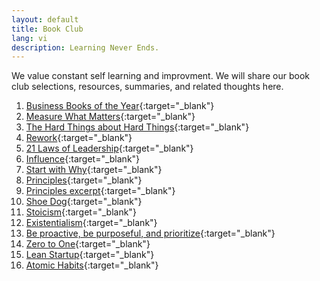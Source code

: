 ```yaml
---
layout: default
title: Book Club
lang: vi
description: Learning Never Ends.
---
```


We value constant self learning and improvment. We will share our book club selections, resources, summaries, and related thoughts here.

1. [Business Books of the Year](https://en.wikipedia.org/wiki/Financial_Times_and_McKinsey_Business_Book_of_the_Year_Award){:target="_blank"}
1. [Measure What Matters](https://medium.com/@wadelahring/book-summary-measure-what-matters-by-john-doerr-8e5ab90b5b06){:target="_blank"}
1. [The Hard Things about Hard Things](https://medium.com/@sam_harris/the-hard-thing-about-hard-things-ben-horowitz-summary-and-review-8013261e1b4c){:target="_blank"}
1. [Rework](https://medium.com/@Milan__Amin/a-summary-of-rework-change-the-way-you-work-forever-by-david-heinemeier-hansson-and-jason-fried-cf7a0d49c2c8){:target="_blank"}
1. [21 Laws of Leadership](https://hgimnetwork.org/2015/01/book-summary-the-21-irrefutable-laws-of-leadership-by-john-maxwell-part-1/){:target="_blank"}
1. [Influence](https://medium.com/power-books/influence-the-psychology-of-persuasion-a-book-summary-7ae0ebf8950f){:target="_blank"}
1. [Start with Why](https://medium.com/leadership-motivation-and-impact/the-power-of-starting-with-why-f8e491392ef8){:target="_blank"}
1. [Principles](https://medium.com/@avicennamusings/a-summary-of-principles-by-ray-dalio-612127344eed){:target="_blank"}
1. [Principles excerpt](https://inside.bwater.com/publications/principles_excerpt){:target="_blank"}
1. [Shoe Dog](https://medium.com/swlh/4-valuable-lessons-for-startups-from-reading-shoe-dog-by-phil-knight-the-founder-of-nike-33e07eaf0a1){:target="_blank"}
1. [Stoicism](https://youtu.be/R9OCA6UFE-0){:target="_blank"}
1. [Existentialism](https://youtu.be/H_tgqj9MU8M){:target="_blank"}
1. [Be proactive, be purposeful, and prioritize](https://en.wikipedia.org/wiki/The_7_Habits_of_Highly_Effective_People){:target="_blank"}
1. [Zero to One](https://medium.com/west-stringfellow/zero-to-one-summary-and-review-f927ae6538d1){:target="_blank"}
1. [Lean Startup](https://en.wikipedia.org/wiki/Lean_startup){:target="_blank"}
1. [Atomic Habits](https://medium.com/@geekrodion/atomic-habits-by-james-clear-dddd4dc762b9){:target="_blank"}

<br>